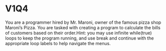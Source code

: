 # V1Q4
You are a programmer hired by Mr. Maroni, owner of the famous pizza shop Maroni’s Pizza.  You are tasked with creating a program to calculate the bills of customers based on their  order.Hint: you may use infinite while(true) loops to keep the program running, and use break and  continue with the appropriate loop labels to help navigate the menus.
